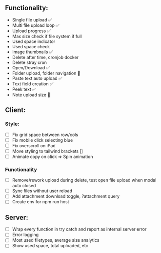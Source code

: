 ## Functionality:

- Single file upload ✅
- Multi file upload loop ✅
- Upload progress ✅
- Max size check if file system if full
- Used space indicator
- Used space check
- Image thumbnails ✅
- Delete after time, cronjob docker
- Delete stray cron
- Open/Download ✅
- Folder upload, folder navigation 🤔
- Paste text auto upload ✅
- Text field creation ✅
- Peek text ✅
- Note upload size 🤔

## Client:

### Style:

- [ ] Fix grid space between row/cols
- [ ] Fix mobile click selecting blue
- [ ] Fix overscroll on iPad
- [ ] Move styling to tailwind brackets []
- [ ] Animate copy on click => Spin animation

### Functionality

- [ ] Remove/rework upload during delete, test open file upload when modal auto closed
- [ ] Sync files without user reload
- [ ] Add attachment download toggle, ?attachment query
- [ ] Create env for npm run host

## Server:

- [ ] Wrap every function in try catch and report as internal server error
- [ ] Error logging
- [ ] Most used filetypes, average size analytics
- [ ] Show used space, total uploaded, etc
